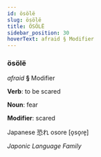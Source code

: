 ```yaml
---
id: ösölë
slug: ösölë
title: ÖSÖLË
sidebar_position: 30
hoverText: afraid § Modifier
---
```


### ösölë

*afraid* **§** Modifier

**Verb**: to be scared

**Noun**: fear

**Modifier**: scared

Japanese 恐れ osore [o̞so̞ɾe̞]

*Japonic Language Family*